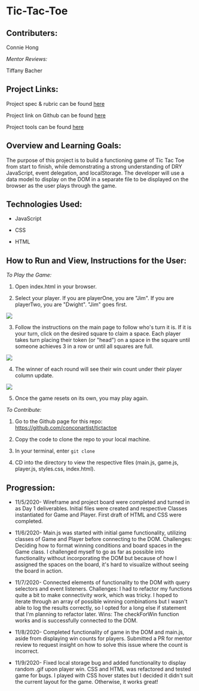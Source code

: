 # Tic-Tac-Toe


## Contributers:

Connie Hong

*Mentor Reviews:*

Tiffany Bacher

## Project Links:

Project spec & rubric can be found [here](https://frontend.turing.io/projects/module-1/tic-tac-toe-solo.html)

Project link on Github can be found [here](https://github.com/conconartist/tictactoe)

Project tools can be found [here](https://github.com/conconartist/tictactoe/projects/1)

## Overview and Learning Goals:

The purpose of this project is to build a functioning game of Tic Tac Toe from start to finish, while demonstrating a strong understanding of DRY JavaScript, event delegation, and localStorage.  The developer will use a data model to display on the DOM in a separate file to be displayed on the browser as the user plays through the game.  

## Technologies Used:

* JavaScript

* CSS

* HTML

## How to Run and View, Instructions for the User:

*To Play the Game:*

1. Open index.html in your browser.

2. Select your player.  If you are playerOne, you are "Jim". If you are playerTwo, you are "Dwight". "Jim" goes first.

![](https://media.giphy.com/media/NwLAuixvxKjsflvvUB/giphy.gif)

3. Follow the instructions on the main page to follow who's turn it is.  If it is your turn, click on the desired square to claim a space. Each player takes turn placing their token (or "head") on a space in the square until someone achieves 3 in a row or until all squares are full.

![](https://media.giphy.com/media/HJkAXVYHJQnnEKhAqI/giphy.gif)

4. The winner of each round will see their win count under their player column update.

![](https://media.giphy.com/media/xWxObsQ24Bk95G1k1a/giphy.gif)

5. Once the game resets on its own, you may play again.

*To Contribute:*

1. Go to the Github page for this repo: https://github.com/conconartist/tictactoe

2. Copy the code to clone the repo to your local machine.

3. In your terminal, enter `git clone` <copied link>

4. CD into the directory to view the respective files (main.js, game.js, player.js, styles.css, index.html).

## Progression:

* 11/5/2020- Wireframe and project board were completed and turned in as Day 1 deliverables.  Initial files were created and respective Classes instantiated for Game and Player. First draft of HTML and CSS were completed.

* 11/6/2020- Main.js was started with initial game functionality, utilizing classes of Game and Player before connecting to the DOM.  Challenges: Deciding how to format winning conditions and board spaces in the Game class.  I challenged myself to go as far as possible into functionality without incorporating the DOM but because of how I assigned the spaces on the board, it's hard to visualize without seeing the board in action.

* 11/7/2020- Connected elements of functionality to the DOM with query selectors and event listeners.  Challenges: I had to refactor my functions quite a bit to make connectivity work, which was tricky.  I hoped to iterate through an array of possible winning combinations but I wasn't able to log the results correctly, so I opted for a long else if statement that I'm planning to refactor later.  Wins: The checkForWin function works and is successfully connected to the DOM.  

* 11/8/2020- Completed functionality of game in the DOM and main.js, aside from displaying win counts for players.  Submitted a PR for mentor review to request insight on how to solve this issue where the count is incorrect.  

* 11/9/2020- Fixed local storage bug and added functionality to display random .gif upon player win.  CSS and HTML was refactored and tested game for bugs.  I played with CSS hover states but I decided it didn't suit the current layout for the game.  Otherwise, it works great!   
